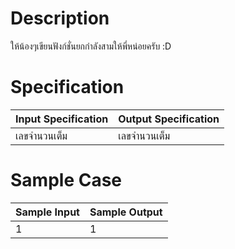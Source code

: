 # Description
ให้น้องๆเขียนฟังก์ชั่นยกกำลังสามให้พี่หน่อยครับ :D 

# Specification
| Input Specification | Output Specification |
| - | - |
| เลขจำนวนเต็ม | เลขจำนวนเต็ม |


# Sample Case
| Sample Input | Sample Output |
| - | - |
| 1 | 1 |